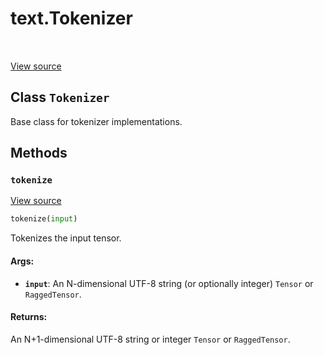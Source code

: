 <div itemscope itemtype="http://developers.google.com/ReferenceObject">
<meta itemprop="name" content="text.Tokenizer" />
<meta itemprop="path" content="Stable" />
<meta itemprop="property" content="tokenize"/>
</div>

# text.Tokenizer

<!-- Insert buttons and diff -->

<table class="tfo-notebook-buttons tfo-api" align="left">
</table>

<a target="_blank" href="https://github.com/tensorflow/text/tree/master/tensorflow_text/python/ops/tokenization.py">View
source</a>

## Class `Tokenizer`

Base class for tokenizer implementations.

<!-- Placeholder for "Used in" -->

## Methods

<h3 id="tokenize"><code>tokenize</code></h3>

<a target="_blank" href="https://github.com/tensorflow/text/tree/master/tensorflow_text/python/ops/tokenization.py">View
source</a>

```python
tokenize(input)
```

Tokenizes the input tensor.

#### Args:

*   <b>`input`</b>: An N-dimensional UTF-8 string (or optionally integer)
    `Tensor` or `RaggedTensor`.

#### Returns:

An N+1-dimensional UTF-8 string or integer `Tensor` or `RaggedTensor`.
